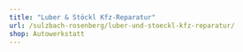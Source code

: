 ```yaml
---
title: "Luber & Stöckl Kfz-Reparatur"
url: /sulzbach-rosenberg/luber-und-stoeckl-kfz-reparatur/
shop: Autowerkstatt
---
```

